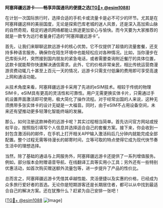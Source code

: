 **阿塞拜疆远游卡——畅享异国通讯的便捷之选[[TG💪+ @esim1088](https://t.me/s/esim1088)]**

在计划一次国际旅行时，选择合适的手机卡或流量卡是必不可少的环节。尤其是在阿塞拜疆这样的美丽国度，无论是探索巴库老城的迷人风景，还是深入高加索山脉的自然奇观，稳定的通讯网络都能让旅途更加安心与愉快。而今天要为大家推荐的就是一款专为远行者量身打造的“阿塞拜疆远游卡”。

首先，让我们来聊聊这款远游卡的核心优势。它不仅提供了超值的流量套餐，还支持多种语言服务，确保你在陌生环境中也能轻松应对各种情况。比如，当你漫步在巴库街头时，突然接到国内朋友的紧急电话，或者需要查询附近餐厅的具体位置，这款卡就能帮你快速解决通信需求。此外，它的价格非常亲民，相比传统运营商漫游资费动辄几十甚至上百元一天的情况，远游卡只需支付低廉的费用即可享受高速上网和通话功能。

从技术角度来看，阿塞拜疆远游卡采用了先进的eSIM技术。相较于传统的物理SIM卡，eSIM具有更高的灵活性和可靠性。用户无需更换实体卡片，只需通过手机设置界面激活即可使用，极大简化了操作流程。对于经常出国的人来说，这种无须携带多张实体卡的设计无疑是一大福音。同时，由于eSIM不占用设备空间，未来还有望推动更多轻薄化智能终端的发展。

那么，如何注册这款神奇的远游卡呢？其实过程相当简单。首先访问官方网站或授权平台，按照指引填写个人信息并选择适合自己的套餐方案。接下来，你会收到一封包含激活码的邮件，在手机上打开相关APP输入激活码后几分钟内就能完成全部配置。整个过程无需等待漫长的邮寄时间，立等可取的特点使得它成为现代快节奏生活中的理想选择。

当然，除了基础的通话与上网服务外，阿塞拜疆远游卡还提供了一系列增值服务。例如，部分版本会附赠语音导航、在线翻译工具等实用小工具；另外还有一些特别优惠活动，如首次购买赠送额外流量包等，进一步提升了产品的性价比。

总而言之，阿塞拜疆远游卡凭借其卓越性能、灵活便捷以及实惠的价格，已经成为众多旅行爱好者的首选。无论你是短期游客还是长期居住者，都可以从中找到最适合自己的解决方案。还在犹豫什么？赶紧为自己安排一张吧！

[[TG💪+ @esim1088](https://t.me/s/esim1088) ![Image](https://i.postimg.cc/4NQfJmqS/Snipaste-2025-05-13-00-14-12.png)]